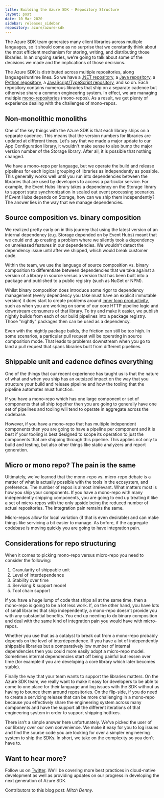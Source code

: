 ```yaml
---
title: Building the Azure SDK - Repository Structure
layout: post
date: 10 Mar 2020
sidebar: releases_sidebar
repository: azure/azure-sdk
---
```


The Azure SDK team generates many client libraries across multiple languages, so it should come as no surprise that we constantly think about the most efficient mechanism for storing, writing, and distributing those libraries.  In an ongoing series, we're going to talk about some of the decisions we made and the implications of those decisions.

The Azure SDK is distributed across multiple repositories, along language/runtime lines.  So we have a [.NET repository](https://github.com/azure/azure-sdk-for-net), a [Java repository](https://github.com/azure/azure-sdk-for-java), a [Python repository](https://github.com/azure/azure-sdk-for-python), a [JavaScript/TypeScript repository](https://github.com/azure/azure-sdk-for-js), and so on.  Each repository contains numerous libraries that ship on a separate cadence but otherwise share a common engineering system.  In effect, we are managing multiple [mono-repositories](https://en.wikipedia.org/wiki/Monorepo) (mono-repos).  As a result, we get plenty of experience dealing with the challenges of mono-repos.

## Non-monolithic monoliths

One of the key things with the Azure SDK is that each library ships on a separate cadence.  This means that the version numbers for libraries are updated at different times.  Let's say that we made a major update to our App Configuration library, it wouldn't make sense to also bump the major version number of the Storage library.  After all, it is possible that nothing changed.

We have a mono-repo per language, but we operate the build and release pipelines for each logical grouping of libraries as independently as possible.  This generally works well until you run into dependencies between the libraries that are used by developers to access a particular service.  For example, the Event Hubs library takes a dependency on the Storage library to support state synchronization in scaled out event processing scenarios.  If Event Hubs depends on Storage, how can we ship them independently?  The answer lies in the way that we manage dependencies.

## Source composition vs. binary composition

We realized pretty early on in this journey that using the latest version of an internal dependency (e.g. Storage depended on by Event Hubs) meant that we could end up creating a problem where we silently took a dependency on unreleased features in our dependencies.  We wouldn't detect the dependency issue until after we shipped, which would break customer code.

Within the team, we use the language of source composition vs. binary composition to differentiate between dependencies that we take against a version of a library in source versus a version that has been built into a package and published to a public registry (such as NuGet or NPM).

Whilst binary composition does introduce some rigor to dependency management (every dependency you take must have an explicit immutable version) it does start to create problems around [inner loop productivity](https://mitchdenny.com/the-inner-loop/), such as when you are working on some of our core HTTP pipeline logic and downstream consumers of that library. To try and make it easier, we publish nightly builds from each of our build pipelines into a package registry. Those "nightly" packages then can be used as a dependency.

Even with the nightly package builds, the friction can still be too high.  In some scenarios, a particular pull request will be operating in source composition mode.  That leads to problems downstream when you go to land a pull request that spans libraries built from different pipelines.

## Shippable unit and cadence defines everything

One of the things that our recent experience has taught us is that the nature of what and when you ship has an outsized impact on the way that you structure your build and release pipeline and how the tooling that the pipeline automates must function.

If you have a mono-repo which has one large component or set of components that all ship together then you are going to generally have one set of pipelines and tooling will tend to operate in aggregate across the codebase.

However, if you have a mono-repo that has multiple independent components then you are going to have a pipeline per component and it is best if your tooling is best designed to scope its operation to just the components that are shipping through this pipeline. This applies not only to build and testing, but also other things like static analyzers and report generation.

## Micro or mono repo?  The pain is the same

Ultimately, we've learned that the mono-repo vs. micro-repo debate is a matter of what is actually possible with the tools in the ecosystem, and preference. The number of repos is almost irrelevant. What matters most is how you ship your components.  If you have a mono-repo with many independently shipping components, you are going to end up treating it like a set of micro-repos with the only upside being the reduced number of actual repositories.  The integration pain remains the same.

Micro-repos allow for local variation (if that is even desirable) and can make things like servicing a bit easier to manage.  As bofore, if the aggregate codebase is moving quickly you are going to have integration pain.

## Considerations for repo structuring

When it comes to picking mono-repo versus micro-repo you need to consider the following:

1. Granularity of shippable unit
2. Level of interdependence
3. Stability over time
4. Servicing & support model
5. Tool chain support

If you have a huge lump of code that ships all at the same time, then a mono-repo is going to be a lot less work. If, on the other hand, you have lots of small libraries that ship independently, a mono-repo doesn't provide you with any substantial benefits. You end up needing to do binary composition and deal with the same kind of integration pain you would have with micro-repos.

Whether you use that as a catalyst to break out from a mono-repo probably depends on the level of interdependence. If you have a lot of independently shippable libraries but a comparatively low number of internal dependencies then you could more easily adopt a micro-repo model.  Sometimes internal dependencies start off being painful but lessen over time (for example if you are developing a core library which later becomes stable).

Finally the way that your team wants to support the libraries matters. On the Azure SDK team, we really want to make it easy for developers to be able to come to one place for their language and log issues with the SDK without us having to bounce them around repositories. On the flip-side, if you do need to create a servicing release that can be more challenging in a mono-repo because you effectively share the engineering system across many components and have the support all the different iterations of that engineering system in order to support shipping hotfixes.

There isn't a simple answer here unfortunately.  We've picked the user of our library over our own convenience.  We make it easy for you to log issues and find the source code you are looking for over a simpler engineering system to ship the SDKs.  In short, we take on the complexity so you don't have to.

## Want to hear more?

Follow us on [Twitter](https://twitter.com/AzureSDK).  We'll be covering more best practices in cloud-native development as well as providing updates on our progress in developing the next generation of Azure SDK. 

Contributors to this blog post: _Mitch Denny_.
